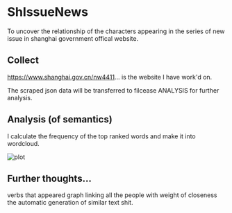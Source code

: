 # ShIssueNews
To uncover the relationship of the characters appearing in the series of new issue in shanghai government offical website.

## Collect 
https://www.shanghai.gov.cn/nw4411...  is the website I have work'd on.

The scraped json data will be transferred to filcease ANALYSIS for further analysis.

## Analysis (of semantics)
I calculate the frequency of the top ranked words and make it into wordcloud.

<!---
![plot](http://github.com/shuyueW1991/ShIssueStory/blob/main/Analysis/materials0_30.png?raw=true)
--->
![plot](http://github.com/shuyueW1991/ShIssueStory/Analysis/materials0_30.png?raw=true)

## Further thoughts...
verbs that appeared
graph linking all the people with weight of closeness
the automatic generation of similar text shit.

